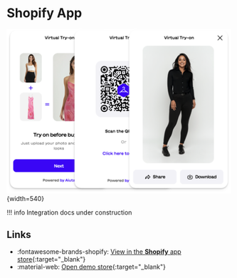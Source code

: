 # Shopify App

![Shopify App](../media/shopify-app.png){width=540}

!!! info
    Integration docs under construction

## Links

<div class="grid cards" markdown>

- :fontawesome-brands-shopify: [View in the __Shopify__ app store](https://shopify.aiuta.com){:target="_blank"}
- :material-web: [Open demo store](https://aiuta-demo-store.myshopify.com){:target="_blank"}

</div>
